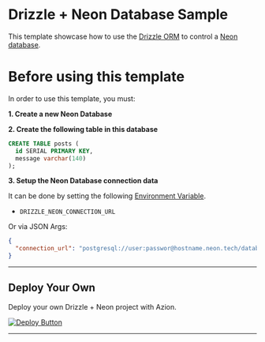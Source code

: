 # Drizzle + Neon Database Sample

This template showcase how to use the [Drizzle ORM](https://orm.drizzle.team/) to control a [Neon database](https://neon.tech/).

# Before using this template
In order to use this template, you must:

**1. Create a new Neon Database**

**2. Create the following table in this database**
```sql
CREATE TABLE posts (
  id SERIAL PRIMARY KEY,
  message varchar(140)
);
```

**3. Setup the Neon Database connection data**

It can be done by setting the following [Environment Variable](https://www.azion.com/en/documentation/products/edge-functions/environment-variables/).
- `DRIZZLE_NEON_CONNECTION_URL`

Or via JSON Args:
```json
{
  "connection_url": "postgresql://user:passwor@hostname.neon.tech/database"
}
```
---

## Deploy Your Own

Deploy your own Drizzle + Neon project with Azion.

[![Deploy Button](/static/button.png)](https://console.azion.com/create/drizzle-orm/drizzle-neon-starter-kit "Deploy with Azion")

---
